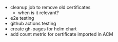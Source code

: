 - cleanup job to remove old certificates
  - when is it relevant?
- e2e testing
- github actions testing
- create gh-pages for helm chart
- add count metric for certificate imported in ACM
